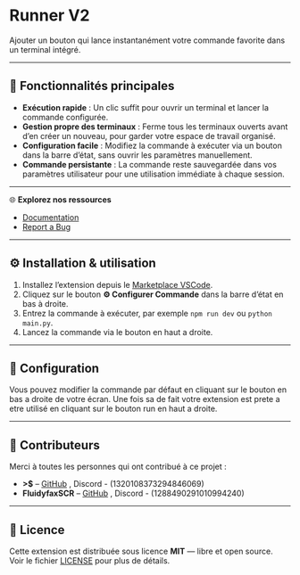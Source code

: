 # Runner V2

Ajouter un bouton qui lance instantanément votre commande favorite dans un terminal intégré.

---

## 🚀 Fonctionnalités principales

- **Exécution rapide** : Un clic suffit pour ouvrir un terminal et lancer la commande configurée.  
- **Gestion propre des terminaux** : Ferme tous les terminaux ouverts avant d’en créer un nouveau, pour garder votre espace de travail organisé.  
- **Configuration facile** : Modifiez la commande à exécuter via un bouton dans la barre d’état, sans ouvrir les paramètres manuellement.  
- **Commande persistante** : La commande reste sauvegardée dans vos paramètres utilisateur pour une utilisation immédiate à chaque session.
---

🌐 **Explorez nos ressources**

- [Documentation](https://github.com/ffffdb/Runner-V2)
- [Report a Bug](https://discord.gg/a4YRZNjfPC)

---

## ⚙️ Installation & utilisation

1. Installez l’extension depuis le [Marketplace VSCode](https://marketplace.visualstudio.com/items?itemName=tonnom.bouton-runner-on-terminal).  
2. Cliquez sur le bouton **⚙ Configurer Commande** dans la barre d’état en bas à droite.  
3. Entrez la commande à exécuter, par exemple `npm run dev` ou `python main.py`.  
4. Lancez la commande via le bouton en haut a droite.

---

## 🔧 Configuration

Vous pouvez modifier la commande par défaut en cliquant sur le bouton en bas a droite de votre écran.
Une fois sa de fait votre extension est prete a etre utilisé en cliquant sur le bouton run en haut a droite.

---

## 🤝 Contributeurs

Merci à toutes les personnes qui ont contribué à ce projet :

- **>$** – [GitHub](https://github.com/ffffdb)  , Discord - (1320108373294846069)
- **FluidyfaxSCR** – [GitHub](https://github.com/FluidyfaxSCR) , Discord - (1288490291010994240)

---

## 📄 Licence

Cette extension est distribuée sous licence **MIT** — libre et open source.  
Voir le fichier [LICENSE](LICENSE) pour plus de détails.
